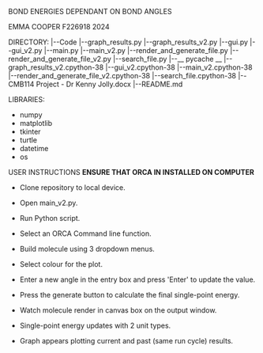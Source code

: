 BOND ENERGIES DEPENDANT ON BOND ANGLES

EMMA COOPER	F226918		2024

DIRECTORY:
|--Code
	|--graph_results.py
	|--graph_results_v2.py
	|--gui.py
	|--gui_v2.py
	|--main.py
	|--main_v2.py
	|--render_and_generate_file.py
	|--render_and_generate_file_v2.py
	|--search_file.py
	|--__ pycache __
		|--graph_results_v2.cpython-38
		|--gui_v2.cpython-38
		|--main_v2.cpython-38
		|--render_and_generate_file_v2.cpython-38
		|--search_file.cpython-38
|--CMB114 Project - Dr Kenny Jolly.docx
|--README.md

LIBRARIES:
- numpy
- matplotlib
- tkinter
- turtle
- datetime
- os

USER INSTRUCTIONS
**ENSURE THAT ORCA IN INSTALLED ON COMPUTER**

- Clone repository to local device.
- Open main_v2.py.
- Run Python script.

- Select an ORCA Command line function.
- Build molecule using 3 dropdown menus.
- Select colour for the plot.
- Enter a new angle in the entry box and press 'Enter' to update the value.

- Press the generate button to calculate the final single-point energy.

- Watch molecule render in canvas box on the output window.
- Single-point energy updates with 2 unit types.
- Graph appears plotting current and past (same run cycle) results.
